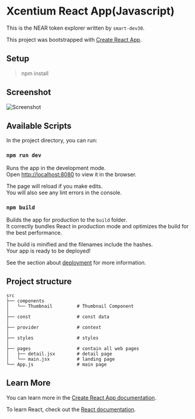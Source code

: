 # Xcentium React App(Javascript)

This is the NEAR token explorer written by `smart-dev30`.

This project was bootstrapped with [Create React App](https://github.com/facebook/create-react-app).

## Setup
  > npm install

## Screenshot
![Screenshot](screen.gif)

## Available Scripts

In the project directory, you can run:

### `npm run dev`

Runs the app in the development mode.\
Open [http://localhost:8080](http://localhost:8080) to view it in the browser.

The page will reload if you make edits.\
You will also see any lint errors in the console.

### `npm build`

Builds the app for production to the `build` folder.\
It correctly bundles React in production mode and optimizes the build for the best performance.

The build is minified and the filenames include the hashes.\
Your app is ready to be deployed!

See the section about [deployment](https://facebook.github.io/create-react-app/docs/deployment) for more information.

## Project structure

```
src
├── components
│   └── Thumbnail         # Thumbnail Component
│
├── const                 # const data
│
├── provider              # context
│
├── styles                # styles
│
├── pages                 # contain all web pages
│   ├── detail.jsx        # detail page
│   └── main.jsx          # landing page
└── App.js                # main page
```
## Learn More

You can learn more in the [Create React App documentation](https://facebook.github.io/create-react-app/docs/getting-started).

To learn React, check out the [React documentation](https://reactjs.org/).
